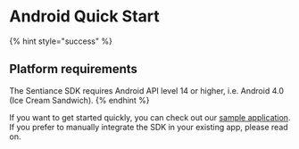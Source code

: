 # Android Quick Start

{% hint style="success" %}
## Platform requirements

The Sentiance SDK requires Android API level 14 or higher, i.e. Android 4.0 \(Ice Cream Sandwich\).
{% endhint %}

If you want to get started quickly, you can check out our [sample application](https://github.com/sentiance/sdk-starter-android). If you prefer to manually integrate the SDK in your existing app, please read on.

